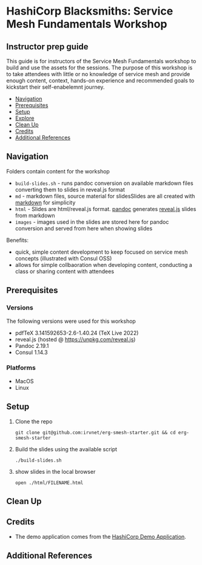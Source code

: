 # HashiCorp Blacksmiths: Service Mesh Fundamentals Workshop
## Instructor prep  guide

This guide is for instructors of the Service Mesh Fundamentals workshop to build and use the assets for the sessions. The purpose of this workshop is to take attendees with little or no knowledge of service mesh and provide enough content, context, hands-on experience and recommended goals to kickstart their self-enabelemnt journey. 

* [Navigation](#navigation)
* [Prerequisites](#prerequisites)
* [Setup](#setup)
* [Explore](#explore)
* [Clean Up](#clean-up)
* [Credits](#credits)
* [Additional References](#additional-references)

## Navigation

Folders contain content for the workshop
- `build-slides.sh` - runs pandoc conversion on available markdown files converting them to slides in reveal.js format
- `md` - markdown files, source material for slidesSlides are all created with [markdown](https://www.markdownguide.org/) for simplicity 
- `html` - Slides are html/reveal.js format. [pandoc](https://pandoc.org/) generates [reveal.js](https://revealjs.com/) slides from markdown
- `images` - images used in the slides are stored here for pandoc conversion and served from here when showing slides

Benefits:
- quick, simple content development to keep focused on service mesh concepts (illustrated with Consul OSS) 
- allows for simple collbaoration when developing content, conducting a class or sharing content with attendees

## Prerequisites

### Versions 

The following versions were used for this workshop
- pdfTeX 3.141592653-2.6-1.40.24 (TeX Live 2022)
- reveal.js (hosted @ https://unpkg.com/reveal.js)
- Pandoc 2.19.1
- Consul 1.14.3

### Platforms

- MacOS
- Linux

## Setup

1. Clone the repo

   `git clone git@github.com:irvnet/erg-smesh-starter.git && cd erg-smesh-starter`

2. Build the slides using the available script

   `./build-slides.sh`

3. show slides in the local browser

   `open ./html/FILENAME.html`


## Clean Up


## Credits

- The demo application comes from the [HashiCorp Demo Application](https://github.com/hashicorp-demoapp).

## Additional References

